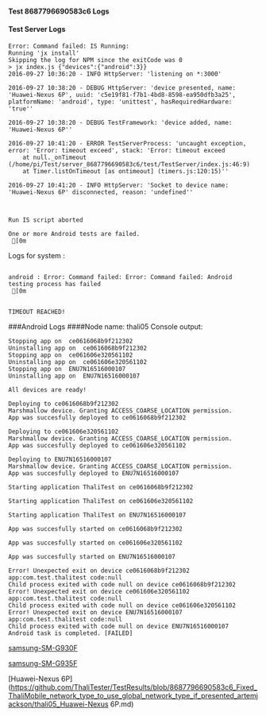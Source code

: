 #### Test 8687796690583c6 Logs

#### Test Server Logs
```
Error: Command failed: IS Running:
Running 'jx install'
Skipping the log for NPM since the exitCode was 0
> jx index.js {"devices":{"android":3}}
2016-09-27 10:36:20 - INFO HttpServer: 'listening on *:3000'

2016-09-27 10:38:20 - DEBUG HttpServer: 'device presented, name: 'Huawei-Nexus 6P', uuid: 'c5e19f81-f7b1-4bd8-8598-ea950dfb3a25', platformName: 'android', type: 'unittest', hasRequiredHardware: 'true''

2016-09-27 10:38:20 - DEBUG TestFramework: 'device added, name: 'Huawei-Nexus 6P''

2016-09-27 10:41:20 - ERROR TestServerProcess: 'uncaught exception, error: 'Error: timeout exceed', stack: 'Error: timeout exceed
    at null._onTimeout (/home/pi/Test/server_8687796690583c6/test/TestServer/index.js:46:9)
    at Timer.listOnTimeout [as ontimeout] (timers.js:120:15)''

2016-09-27 10:41:20 - INFO HttpServer: 'Socket to device name: 'Huawei-Nexus 6P' disconnected, reason: 'undefined''


 
Run IS script aborted
 
One or more Android tests are failed.
 [0m

```


Logs for system : 
```

android : Error: Command failed: Error: Command failed: Android testing process has failed
 [0m


TIMEOUT REACHED!
```
###Android Logs
####Node name: thali05
Console output:
```
Stopping app on  ce0616068b9f212302
Uninstalling app on  ce0616068b9f212302
Stopping app on  ce061606e320561102
Uninstalling app on  ce061606e320561102
Stopping app on  ENU7N16516000107
Uninstalling app on  ENU7N16516000107

All devices are ready!

Deploying to ce0616068b9f212302
Marshmallow device. Granting ACCESS_COARSE_LOCATION permission.
App was succesfully deployed to ce0616068b9f212302

Deploying to ce061606e320561102
Marshmallow device. Granting ACCESS_COARSE_LOCATION permission.
App was succesfully deployed to ce061606e320561102

Deploying to ENU7N16516000107
Marshmallow device. Granting ACCESS_COARSE_LOCATION permission.
App was succesfully deployed to ENU7N16516000107

Starting application ThaliTest on ce0616068b9f212302

Starting application ThaliTest on ce061606e320561102

Starting application ThaliTest on ENU7N16516000107

App was succesfully started on ce0616068b9f212302

App was succesfully started on ce061606e320561102

App was succesfully started on ENU7N16516000107

Error! Unexpected exit on device ce0616068b9f212302 app:com.test.thalitest code:null 
Child process exited with code null on device ce0616068b9f212302
Error! Unexpected exit on device ce061606e320561102 app:com.test.thalitest code:null 
Child process exited with code null on device ce061606e320561102
Error! Unexpected exit on device ENU7N16516000107 app:com.test.thalitest code:null 
Child process exited with code null on device ENU7N16516000107
Android task is completed. [FAILED]
```
[samsung-SM-G930F](https://github.com/ThaliTester/TestResults/blob/8687796690583c6_Fixed_ThaliMobile_network_type_to_use_global_network_type_if_presented_artemjackson/thali05_samsung-SM-G930F.md)

[samsung-SM-G935F](https://github.com/ThaliTester/TestResults/blob/8687796690583c6_Fixed_ThaliMobile_network_type_to_use_global_network_type_if_presented_artemjackson/thali05_samsung-SM-G935F.md)

[Huawei-Nexus 6P](https://github.com/ThaliTester/TestResults/blob/8687796690583c6_Fixed_ThaliMobile_network_type_to_use_global_network_type_if_presented_artemjackson/thali05_Huawei-Nexus 6P.md)




